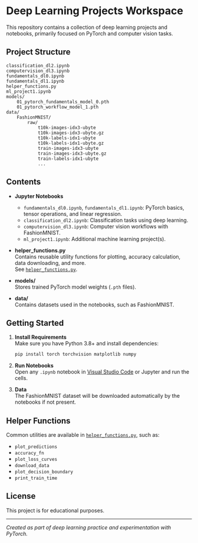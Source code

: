 # Deep Learning Projects Workspace

This repository contains a collection of deep learning projects and notebooks, primarily focused on PyTorch and computer vision tasks.

## Project Structure

```
classification_dl2.ipynb
computervision_dl3.ipynb
fundamentals_dl0.ipynb
fundamentals_dl1.ipynb
helper_functions.py
ml_project1.ipynb
models/
    01_pytorch_fundamentals_model_0.pth
    01_pytorch_workflow_model_1.pth
data/
    FashionMNIST/
        raw/
            t10k-images-idx3-ubyte
            t10k-images-idx3-ubyte.gz
            t10k-labels-idx1-ubyte
            t10k-labels-idx1-ubyte.gz
            train-images-idx3-ubyte
            train-images-idx3-ubyte.gz
            train-labels-idx1-ubyte
            ...
```

## Contents

- **Jupyter Notebooks**  
  - `fundamentals_dl0.ipynb`, `fundamentals_dl1.ipynb`: PyTorch basics, tensor operations, and linear regression.
  - `classification_dl2.ipynb`: Classification tasks using deep learning.
  - `computervision_dl3.ipynb`: Computer vision workflows with FashionMNIST.
  - `ml_project1.ipynb`: Additional machine learning project(s).

- **helper_functions.py**  
  Contains reusable utility functions for plotting, accuracy calculation, data downloading, and more.  
  See [`helper_functions.py`](helper_functions.py).

- **models/**  
  Stores trained PyTorch model weights (`.pth` files).

- **data/**  
  Contains datasets used in the notebooks, such as FashionMNIST.

## Getting Started

1. **Install Requirements**  
   Make sure you have Python 3.8+ and install dependencies:
   ```sh
   pip install torch torchvision matplotlib numpy
   ```

2. **Run Notebooks**  
   Open any `.ipynb` notebook in [Visual Studio Code](https://code.visualstudio.com/) or Jupyter and run the cells.

3. **Data**  
   The FashionMNIST dataset will be downloaded automatically by the notebooks if not present.

## Helper Functions

Common utilities are available in [`helper_functions.py`](helper_functions.py), such as:
- `plot_predictions`
- `accuracy_fn`
- `plot_loss_curves`
- `download_data`
- `plot_decision_boundary`
- `print_train_time`

## License

This project is for educational purposes.

---

*Created as part of deep learning practice and experimentation with PyTorch.*